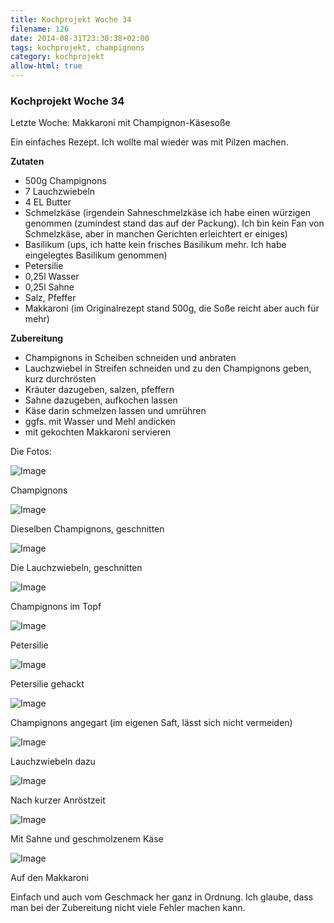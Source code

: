 ```yaml
---
title: Kochprojekt Woche 34
filename: 126
date: 2014-08-31T23:30:38+02:00
tags: kochprojekt, champignons
category: kochprojekt
allow-html: true
---
```

### Kochprojekt Woche 34

<p>Letzte Woche: Makkaroni mit Champignon-Käsesoße</p>

<p>Ein einfaches Rezept. Ich wollte mal wieder was mit Pilzen machen.</p>

<p><strong>Zutaten</strong></p>

<ul>
<li>500g Champignons</li>

<li>7 Lauchzwiebeln</li>

<li>4 EL Butter</li>

<li>Schmelzkäse (irgendein Sahneschmelzkäse ich habe einen würzigen genommen (zumindest stand das auf der Packung). Ich bin kein Fan von Schmelzkäse, aber in manchen Gerichten erleichtert er einiges)</li>

<li>Basilikum (ups, ich hatte kein frisches Basilikum mehr. Ich habe eingelegtes Basilikum genommen)</li>

<li>Petersilie</li>

<li>0,25l Wasser</li>

<li>0,25l Sahne</li>

<li>Salz, Pfeffer</li>

<li>Makkaroni (im Originalrezept stand 500g, die Soße reicht aber auch für mehr)</li>
</ul>

<p><strong>Zubereitung</strong></p>

<ul>
<li>Champignons in Scheiben schneiden und anbraten</li>

<li>Lauchzwiebel in Streifen schneiden und zu den Champignons geben, kurz durchrösten</li>

<li>Kräuter dazugeben, salzen, pfeffern</li>

<li>Sahne dazugeben, aufkochen lassen</li>

<li>Käse darin schmelzen lassen und umrühren</li>

<li>ggfs. mit Wasser und Mehl andicken</li>

<li>mit gekochten Makkaroni servieren</li>
</ul>

<p>Die Fotos:</p>

<p><img src="https://www.strangerthanusual.de/hosted_files/336/download" alt="Image"></p>

<p>Champignons</p>

<p><img src="https://www.strangerthanusual.de/hosted_files/337/download" alt="Image"></p>

<p>Dieselben Champignons, geschnitten</p>

<p><img src="https://www.strangerthanusual.de/hosted_files/338/download" alt="Image"></p>

<p>Die Lauchzwiebeln, geschnitten</p>

<p><img src="https://www.strangerthanusual.de/hosted_files/339/download" alt="Image"></p>

<p>Champignons im Topf</p>

<p><img src="https://www.strangerthanusual.de/hosted_files/340/download" alt="Image"></p>

<p>Petersilie</p>

<p><img src="https://www.strangerthanusual.de/hosted_files/341/download" alt="Image"></p>

<p>Petersilie gehackt</p>

<p><img src="https://www.strangerthanusual.de/hosted_files/342/download" alt="Image"></p>

<p>Champignons angegart (im eigenen Saft, lässt sich nicht vermeiden)</p>

<p><img src="https://www.strangerthanusual.de/hosted_files/343/download" alt="Image"></p>

<p>Lauchzwiebeln dazu</p>

<p><img src="https://www.strangerthanusual.de/hosted_files/344/download" alt="Image"></p>

<p>Nach kurzer Anröstzeit</p>

<p><img src="https://www.strangerthanusual.de/hosted_files/345/download" alt="Image"></p>

<p>Mit Sahne und geschmolzenem Käse</p>

<p><img src="https://www.strangerthanusual.de/hosted_files/346/download" alt="Image"></p>

<p>Auf den Makkaroni</p>

<p>Einfach und auch vom Geschmack her ganz in Ordnung. Ich glaube, dass man bei der Zubereitung nicht viele Fehler machen kann.</p>


